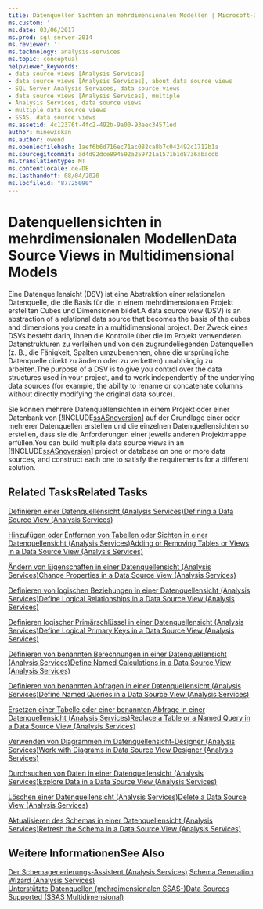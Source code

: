 ```yaml
---
title: Datenquellen Sichten in mehrdimensionalen Modellen | Microsoft-Dokumentation
ms.custom: ''
ms.date: 03/06/2017
ms.prod: sql-server-2014
ms.reviewer: ''
ms.technology: analysis-services
ms.topic: conceptual
helpviewer_keywords:
- data source views [Analysis Services]
- data source views [Analysis Services], about data source views
- SQL Server Analysis Services, data source views
- data source views [Analysis Services], multiple
- Analysis Services, data source views
- multiple data source views
- SSAS, data source views
ms.assetid: 4c12376f-4fc2-492b-9a00-93eec34571ed
author: minewiskan
ms.author: owend
ms.openlocfilehash: 1aef6b6d716ec71ac082ca8b7c042492c1712b1a
ms.sourcegitcommit: ad4d92dce894592a259721a1571b1d8736abacdb
ms.translationtype: MT
ms.contentlocale: de-DE
ms.lasthandoff: 08/04/2020
ms.locfileid: "87725090"
---
```

# <a name="data-source-views-in-multidimensional-models"></a><span data-ttu-id="b3234-102">Datenquellensichten in mehrdimensionalen Modellen</span><span class="sxs-lookup"><span data-stu-id="b3234-102">Data Source Views in Multidimensional Models</span></span>
  <span data-ttu-id="b3234-103">Eine Datenquellensicht (DSV) ist eine Abstraktion einer relationalen Datenquelle, die die Basis für die in einem mehrdimensionalen Projekt erstellten Cubes und Dimensionen bildet.</span><span class="sxs-lookup"><span data-stu-id="b3234-103">A data source view (DSV) is an abstraction of a relational data source that becomes the basis of the cubes and dimensions you create in a multidimensional project.</span></span> <span data-ttu-id="b3234-104">Der Zweck eines DSVs besteht darin, Ihnen die Kontrolle über die im Projekt verwendeten Datenstrukturen zu verleihen und von den zugrundeliegenden Datenquellen (z. B., die Fähigkeit, Spalten umzubenennen, ohne die ursprüngliche Datenquelle direkt zu ändern oder zu verketten) unabhängig zu arbeiten.</span><span class="sxs-lookup"><span data-stu-id="b3234-104">The purpose of a DSV is to give you control over the data structures used in your project, and to work independently of the underlying data sources (for example, the ability to rename or concatenate columns without directly modifying the original data source).</span></span>  
  
 <span data-ttu-id="b3234-105">Sie können mehrere Datenquellensichten in einem Projekt oder einer Datenbank von [!INCLUDE[ssASnoversion](../../includes/ssasnoversion-md.md)] auf der Grundlage einer oder mehrerer Datenquellen erstellen und die einzelnen Datenquellensichten so erstellen, dass sie die Anforderungen einer jeweils anderen Projektmappe erfüllen.</span><span class="sxs-lookup"><span data-stu-id="b3234-105">You can build multiple data source views in an [!INCLUDE[ssASnoversion](../../includes/ssasnoversion-md.md)] project or database on one or more data sources, and construct each one to satisfy the requirements for a different solution.</span></span>  
  
## <a name="related-tasks"></a><span data-ttu-id="b3234-106">Related Tasks</span><span class="sxs-lookup"><span data-stu-id="b3234-106">Related Tasks</span></span>  
 [<span data-ttu-id="b3234-107">Definieren einer Datenquellensicht &#40;Analysis Services&#41;</span><span class="sxs-lookup"><span data-stu-id="b3234-107">Defining a Data Source View &#40;Analysis Services&#41;</span></span>](defining-a-data-source-view-analysis-services.md)  
  
 [<span data-ttu-id="b3234-108">Hinzufügen oder Entfernen von Tabellen oder Sichten in einer Datenquellensicht &#40;Analysis Services&#41;</span><span class="sxs-lookup"><span data-stu-id="b3234-108">Adding or Removing Tables or Views in a Data Source View &#40;Analysis Services&#41;</span></span>](adding-or-removing-tables-or-views-in-a-data-source-view-analysis-services.md)  
  
 [<span data-ttu-id="b3234-109">Ändern von Eigenschaften in einer Datenquellensicht &#40;Analysis Services&#41;</span><span class="sxs-lookup"><span data-stu-id="b3234-109">Change Properties in a Data Source View &#40;Analysis Services&#41;</span></span>](change-properties-in-a-data-source-view-analysis-services.md)  
  
 [<span data-ttu-id="b3234-110">Definieren von logischen Beziehungen in einer Datenquellensicht &#40;Analysis Services&#41;</span><span class="sxs-lookup"><span data-stu-id="b3234-110">Define Logical Relationships in a Data Source View &#40;Analysis Services&#41;</span></span>](define-logical-relationships-in-a-data-source-view-analysis-services.md)  
  
 [<span data-ttu-id="b3234-111">Definieren logischer Primärschlüssel in einer Datenquellensicht &#40;Analysis Services&#41;</span><span class="sxs-lookup"><span data-stu-id="b3234-111">Define Logical Primary Keys in a Data Source View &#40;Analysis Services&#41;</span></span>](define-logical-primary-keys-in-a-data-source-view-analysis-services.md)  
  
 [<span data-ttu-id="b3234-112">Definieren von benannten Berechnungen in einer Datenquellensicht &#40;Analysis Services&#41;</span><span class="sxs-lookup"><span data-stu-id="b3234-112">Define Named Calculations in a Data Source View &#40;Analysis Services&#41;</span></span>](define-named-calculations-in-a-data-source-view-analysis-services.md)  
  
 [<span data-ttu-id="b3234-113">Definieren von benannten Abfragen in einer Datenquellensicht &#40;Analysis Services&#41;</span><span class="sxs-lookup"><span data-stu-id="b3234-113">Define Named Queries in a Data Source View &#40;Analysis Services&#41;</span></span>](define-named-queries-in-a-data-source-view-analysis-services.md)  
  
 [<span data-ttu-id="b3234-114">Ersetzen einer Tabelle oder einer benannten Abfrage in einer Datenquellensicht &#40;Analysis Services&#41;</span><span class="sxs-lookup"><span data-stu-id="b3234-114">Replace a Table or a Named Query in a Data Source View &#40;Analysis Services&#41;</span></span>](replace-a-table-or-a-named-query-in-a-data-source-view-analysis-services.md)  
  
 [<span data-ttu-id="b3234-115">Verwenden von Diagrammen im Datenquellensicht-Designer &#40;Analysis Services&#41;</span><span class="sxs-lookup"><span data-stu-id="b3234-115">Work with Diagrams in Data Source View Designer &#40;Analysis Services&#41;</span></span>](work-with-diagrams-in-data-source-view-designer-analysis-services.md)  
  
 [<span data-ttu-id="b3234-116">Durchsuchen von Daten in einer Datenquellensicht &#40;Analysis Services&#41;</span><span class="sxs-lookup"><span data-stu-id="b3234-116">Explore Data in a Data Source View &#40;Analysis Services&#41;</span></span>](explore-data-in-a-data-source-view-analysis-services.md)  
  
 [<span data-ttu-id="b3234-117">Löschen einer Datenquellensicht &#40;Analysis Services&#41;</span><span class="sxs-lookup"><span data-stu-id="b3234-117">Delete a Data Source View &#40;Analysis Services&#41;</span></span>](delete-a-data-source-view-analysis-services.md)  
  
 [<span data-ttu-id="b3234-118">Aktualisieren des Schemas in einer Datenquellensicht &#40;Analysis Services&#41;</span><span class="sxs-lookup"><span data-stu-id="b3234-118">Refresh the Schema in a Data Source View &#40;Analysis Services&#41;</span></span>](refresh-the-schema-in-a-data-source-view-analysis-services.md)  
  
## <a name="see-also"></a><span data-ttu-id="b3234-119">Weitere Informationen</span><span class="sxs-lookup"><span data-stu-id="b3234-119">See Also</span></span>  
 <span data-ttu-id="b3234-120">[Der Schemagenerierungs-Assistent &#40;Analysis Services&#41;](schema-generation-wizard-analysis-services.md) </span><span class="sxs-lookup"><span data-stu-id="b3234-120">[Schema Generation Wizard &#40;Analysis Services&#41;](schema-generation-wizard-analysis-services.md) </span></span>  
 [<span data-ttu-id="b3234-121">Unterstützte Datenquellen &#40;mehrdimensionalen SSAS-&#41;</span><span class="sxs-lookup"><span data-stu-id="b3234-121">Data Sources Supported &#40;SSAS Multidimensional&#41;</span></span>](supported-data-sources-ssas-multidimensional.md)  
  
  
